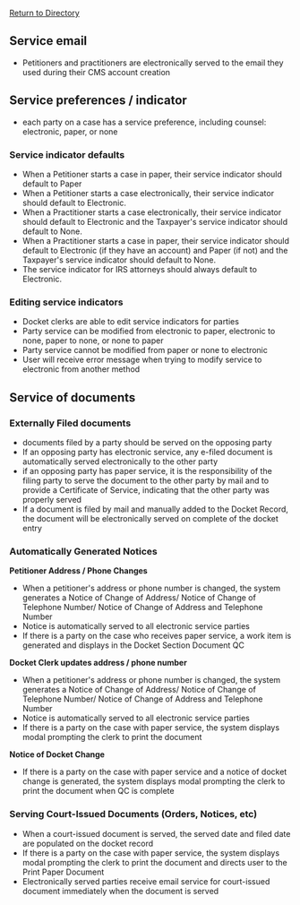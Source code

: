 [Return to Directory](./README.md)

## Service email
* Petitioners and practitioners are electronically served to the email they used during their CMS account creation

## Service preferences / indicator
* each party on a case has a service preference, including counsel: electronic, paper, or none

### Service indicator defaults
* When a Petitioner starts a case in paper, their service indicator should default to Paper
* When a Petitioner starts a case electronically, their service indicator should default to Electronic.
* When a Practitioner starts a case electronically, their service indicator should default to Electronic and the Taxpayer's service indicator should default to None.
* When a Practitioner starts a case in paper, their service indicator should default to Electronic (if they have an account) and Paper (if not) and the Taxpayer's service indicator should default to None.
* The service indicator for IRS attorneys should always default to Electronic.

### Editing service indicators
* Docket clerks are able to edit service indicators for parties
* Party service can be modified from electronic to paper, electronic to none, paper to none, or none to paper
* Party service cannot be modified from paper or none to electronic
* User will receive error message when trying to modify service to electronic from another method  

## Service of documents

### Externally Filed documents
* documents filed by a party should be served on the opposing party
* If an opposing party has electronic service, any e-filed document is automatically served electronically to the other party
* if an opposing party has paper service, it is the responsibility of the filing party to serve the document to the other party by mail and to provide a Certificate of Service, indicating that the other party was properly served
* If a document is filed by mail and manually added to the Docket Record, the document will be electronically served on complete of the docket entry

### Automatically Generated Notices
**Petitioner Address / Phone Changes**
* When a petitioner's address or phone number is changed, the system generates a Notice of Change of Address/ Notice of Change of Telephone Number/ Notice of Change of Address and Telephone Number
* Notice is automatically served to all electronic service parties
* If there is a party on the case who receives paper service, a work item is generated and displays in the Docket Section Document QC

**Docket Clerk updates address / phone number**
* When a petitioner's address or phone number is changed, the system generates a Notice of Change of Address/ Notice of Change of Telephone Number/ Notice of Change of Address and Telephone Number
* Notice is automatically served to all electronic service parties
* If there is a party on the case with paper service, the system displays modal prompting the clerk to print the document

**Notice of Docket Change**
* If there is a party on the case with paper service and a notice of docket change is generated, the system displays modal prompting the clerk to print the document when QC is complete

### Serving Court-Issued Documents (Orders, Notices, etc)
* When a court-issued document is served, the served date and filed date are populated on the docket record
* If there is a party on the case with paper service, the system displays modal prompting the clerk to print the document and directs user to the Print Paper Document
* Electronically served parties receive email service for court-issued document immediately when the document is served
